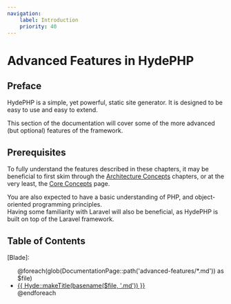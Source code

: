 ```yaml
---
navigation:
    label: Introduction
    priority: 40
---
```


# Advanced Features in HydePHP

## Preface

HydePHP is a simple, yet powerful, static site generator. It is designed to be easy to use and easy to extend.

This section of the documentation will cover some of the more advanced (but optional) features of the framework.


## Prerequisites

To fully understand the features described in these chapters, it may be beneficial to first skim through the
[Architecture Concepts](architecture-concepts) chapters, or at the very least, the [Core Concepts](core-concepts) page.

You are also expected to have a basic understanding of PHP, and object-oriented programming principles.<br>
Having some familiarity with Laravel will also be beneficial, as HydePHP is built on top of the Laravel framework.


## Table of Contents

[Blade]: <ul>@foreach(glob(DocumentationPage::path('advanced-features/*.md')) as $file) <li> <a href="{{ basename($file, '.md') }}.html"> {{ Hyde::makeTitle(basename($file, '.md')) }} </a> </li> @endforeach</ul>
